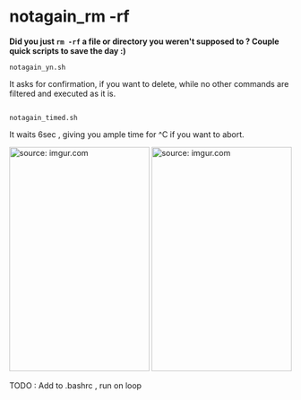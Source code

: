 # notagain_rm -rf
**Did you just ```rm -rf``` a file or directory you weren't supposed to ? Couple quick scripts to save the day :)**
```
notagain_yn.sh 
```

It asks for confirmation, if you want to delete, while no other commands are filtered and executed as it is.
```

notagain_timed.sh
```

It waits 6sec , giving you ample time for ^C if you want to abort.


<a href="https://imgur.com/6SefsAI"><img src="https://i.imgur.com/rDNljTv.png" title="source: imgur.com" width="250" height="400"/></a>
<a href="https://imgur.com/6SefsAI"><img src="https://i.imgur.com/yW5dEmV.png" title="source: imgur.com" width="250" height="400" /></a><br/>

TODO : Add to .bashrc , run on loop
